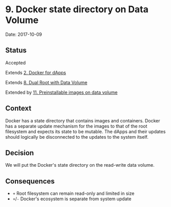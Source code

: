# 9. Docker state directory on Data Volume

Date: 2017-10-09

## Status

Accepted

Extends [2. Docker for dApps](0002-docker-for-dapps.md)

Extends [8. Dual Root with Data Volume](0008-dual-root-with-data-volume.md)

Extended by [11. Preinstallable images on data volume](0011-preinstallable-images-on-data-volume.md)

## Context

Docker has a state directory that contains images and containers. Docker has a separate update mechanism for the images to that of the root filesystem and expects its state to be mutable. The dApps and their updates should logically be disconnected to the updates to the system itself.

## Decision

We will put the Docker's state directory on the read-write data volume.

## Consequences

- `+` Root filesystem can remain read-only and limited in size
- `+`/`-` Docker's ecosystem is separate from system update
